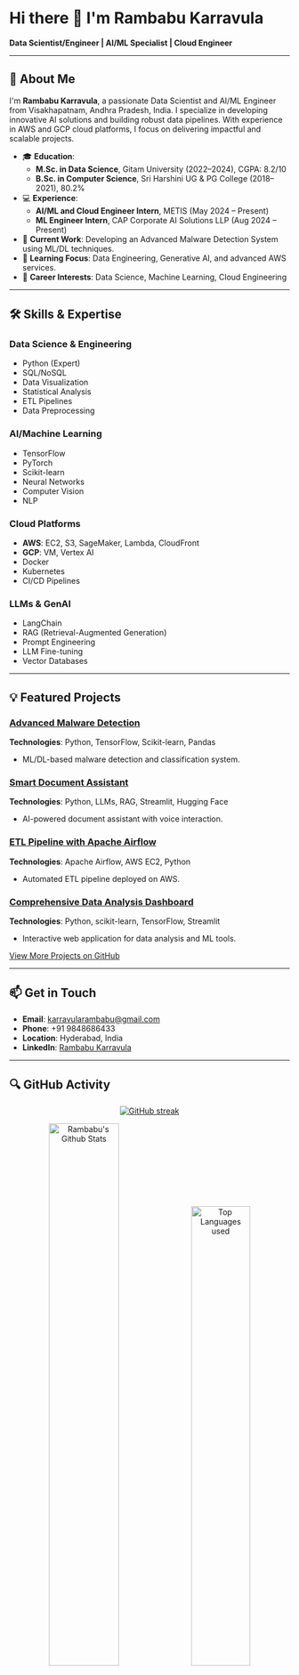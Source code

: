 # Hi there 👋 I'm Rambabu Karravula  
**Data Scientist/Engineer | AI/ML Specialist | Cloud Engineer**

---

## 🌟 About Me  
I'm **Rambabu Karravula**, a passionate Data Scientist and AI/ML Engineer from Visakhapatnam, Andhra Pradesh, India. I specialize in developing innovative AI solutions and building robust data pipelines. With experience in AWS and GCP cloud platforms, I focus on delivering impactful and scalable projects.

- 🎓 **Education**:  
  - **M.Sc. in Data Science**, Gitam University (2022–2024), CGPA: 8.2/10  
  - **B.Sc. in Computer Science**, Sri Harshini UG & PG College (2018–2021), 80.2%  
- 💻 **Experience**:  
  - **AI/ML and Cloud Engineer Intern**, METIS (May 2024 – Present)  
  - **ML Engineer Intern**, CAP Corporate AI Solutions LLP (Aug 2024 – Present)  
- 🔭 **Current Work**: Developing an Advanced Malware Detection System using ML/DL techniques.  
- 🌱 **Learning Focus**: Data Engineering, Generative AI, and advanced AWS services.  
- 🤝 **Career Interests**: Data Science, Machine Learning, Cloud Engineering  

---

## 🛠️ Skills & Expertise  

### **Data Science & Engineering**  
- Python (Expert)  
- SQL/NoSQL  
- Data Visualization  
- Statistical Analysis  
- ETL Pipelines  
- Data Preprocessing  

### **AI/Machine Learning**  
- TensorFlow  
- PyTorch  
- Scikit-learn  
- Neural Networks  
- Computer Vision  
- NLP  

### **Cloud Platforms**  
- **AWS**: EC2, S3, SageMaker, Lambda, CloudFront  
- **GCP**: VM, Vertex AI  
- Docker  
- Kubernetes  
- CI/CD Pipelines  

### **LLMs & GenAI**  
- LangChain  
- RAG (Retrieval-Augmented Generation)  
- Prompt Engineering  
- LLM Fine-tuning  
- Vector Databases  

---

## 💡 Featured Projects  

### [Advanced Malware Detection](#)  
**Technologies**: Python, TensorFlow, Scikit-learn, Pandas  
- ML/DL-based malware detection and classification system.  

### [Smart Document Assistant](#)  
**Technologies**: Python, LLMs, RAG, Streamlit, Hugging Face  
- AI-powered document assistant with voice interaction.  

### [ETL Pipeline with Apache Airflow](#)  
**Technologies**: Apache Airflow, AWS EC2, Python  
- Automated ETL pipeline deployed on AWS.  

### [Comprehensive Data Analysis Dashboard](#)  
**Technologies**: Python, scikit-learn, TensorFlow, Streamlit  
- Interactive web application for data analysis and ML tools.  

[View More Projects on GitHub](#)

---

## 📫 Get in Touch  

- **Email**: [karravularambabu@gmail.com](mailto:karravularambabu@gmail.com)  
- **Phone**: +91 9848686433  
- **Location**: Hyderabad, India  
- **LinkedIn**: [Rambabu Karravula](https://www.linkedin.com/in/RambabuKarravula/)  

---

## 🔍 GitHub Activity  

<div align="center">
  
[![GitHub streak](https://github-readme-streak-stats.herokuapp.com/?user=RambabuKarravula&theme=highcontrast)](https://github.com/RambabuKarravula)

<img alt="Rambabu's Github Stats" src="https://github-readme-stats.vercel.app/api?username=RambabuKarravula&&show_icons=true&theme=dark" width="50%" />  
<img alt="Top Languages used" src="https://github-readme-stats.vercel.app/api/top-langs/?username=RambabuKarravula&layout=compact&theme=dark" width="46%" />

</div>
